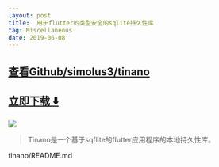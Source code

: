 ```yaml
---
layout: post
title:  用于flutter的类型安全的sqlite持久性库
tag: Miscellaneous
date: 2019-06-08
---
```


 

## [查看Github/simolus3/tinano](http://github.com/simolus3/tinano)
## [立即下载 ️⬇️ ](https://codeload.github.com/simolus3/tinano/zip/master) 


 
![](https://flutterawesome.com/content/images/2018/10/tinano.jpg)
 
>
> Tinano是一个基于sqflite的flutter应用程序的本地持久性库。
>

 
tinano/README.md
